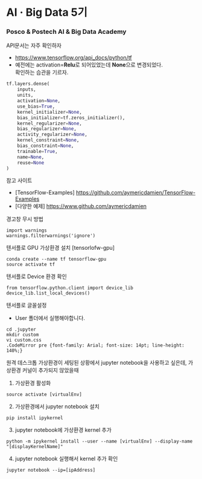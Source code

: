 # AI · Big Data 5기

### Posco & Postech AI & Big Data Academy

API문서는 자주 확인하자
- https://www.tensorflow.org/api_docs/python/tf
- 예전에는 activation=**Relu**로 되어있었는데 **None**으로 변경되었다.<br> 확인하는 습관을 기르자.
```python
tf.layers.dense(
    inputs,
    units,
    activation=None,
    use_bias=True,
    kernel_initializer=None,
    bias_initializer=tf.zeros_initializer(),
    kernel_regularizer=None,
    bias_regularizer=None,
    activity_regularizer=None,
    kernel_constraint=None,
    bias_constraint=None,
    trainable=True,
    name=None,
    reuse=None
)
```

참고 사이트
- [TensorFlow-Examples] https://github.com/aymericdamien/TensorFlow-Examples
- [다양한 예제] https://www.github.com/aymericdamien

경고창 무시 방법
```
import warnings
warnings.filterwarnings('ignore')
```

텐서플로 GPU 가상환경 설치 [tensorlofw-gpu]
```
conda create --name tf tensorflow-gpu
source activate tf
```

텐서플로 Device 환경 확인
```
from tensorflow.python.client import device_lib
device_lib.list_local_devices()
```

텐서플로 글꼴설정
- User 폴더에서 실행해야합니다.
```
cd .jupyter
mkdir custom
vi custom.css
.CodeMirror pre {font-family: Arial; font-size: 14pt; line-height: 140%;}
```

원격 데스크톱 가상환경이 세팅된 상황에서 jupyter notebook을 사용하고 싶은데, 가상환경 커널이 추가되지 않았을때
1) 가상환경 활성화
```
source activate [virtualEnv]
```
2) 가상환경에서 jupyter notebook 설치
```
pip install ipykernel
```
3) jupyter notebook에 가상환경 kernel 추가
```
python -m ipykernel install --user --name [virtualEnv] --display-name "[displayKernelName]"
```
4) jupyter notebook 실행해서 kernel 추가 확인
```
jupyter notebook --ip=[ipAddress]
```